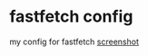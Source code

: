 # fastfetch config
my config for fastfetch
[screenshot](Screenshot_20250425_122312.png?raw=true "Optional Title")
